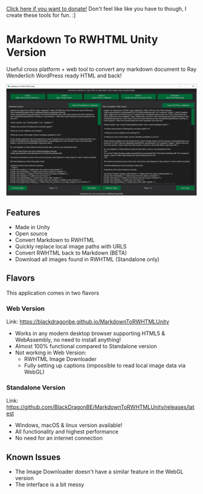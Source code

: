 <a href="https://www.paypal.com/paypalme/blackdragonbe" target="_blank">Click here if you want to donate!</a> Don't feel like like you have to though, I create these tools for fun. :]

# Markdown To RWHTML Unity Version

Useful cross platform + web tool to convert any markdown document to Ray Wenderlich WordPress ready HTML and back!

[![](images/1.png)](https://blackdragonbe.github.io/MarkdownToRWHTMLUnity)

## Features

- Made in Unity
- Open source
- Convert Markdown to RWHTML
- Quickly replace local image paths with URLS
- Convert RWHTML back to Markdown (BETA)
- Download all images found in RWHTML (Standalone only)

## Flavors

This application comes in two flavors

### Web Version

Link: https://blackdragonbe.github.io/MarkdownToRWHTMLUnity

- Works in any modern desktop browser supporting HTML5 & WebAssembly, no need to install anything!
- Almost 100% functional compared to Standalone version
- Not working in Web Version:  
  - RWHTML Image Downloader
  - Fully setting up captions (impossible to read local image data via WebGL)  

### Standalone Version

Link: https://github.com/BlackDragonBE/MarkdownToRWHTMLUnity/releases/latest

- Windows, macOS & linux version available!
- All functionality and highest performance
- No need for an internet connection

## Known Issues

- The Image Downloader doesn't have a similar feature in the WebGL version
- The interface is a bit messy
